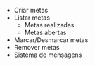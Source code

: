 - Criar metas
- Listar metas
   - Metas realizadas
   - Metas abertas
- Marcar/Desmarcar metas
- Remover metas
- Sistema de mensagens